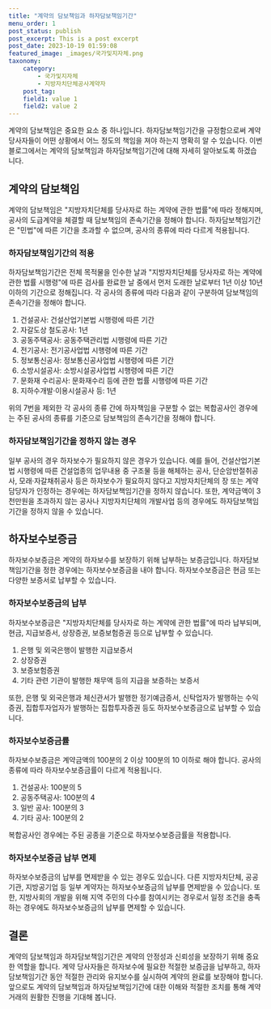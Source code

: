 ```yaml
---
title: "계약의 담보책임과 하자담보책임기간"
menu_order: 1
post_status: publish
post_excerpt: This is a post excerpt
post_date: 2023-10-19 01:59:08
featured_image: _images/국가및지자체.png
taxonomy:
    category:
        - 국가및지자체
        - 지방자치단체공사계약자
    post_tag:
    field1: value 1
    field2: value 2
---
```



계약의 담보책임은 중요한 요소 중 하나입니다. 하자담보책임기간을 규정함으로써 계약 당사자들이 어떤 상황에서 어느 정도의 책임을 져야 하는지 명확히 알 수 있습니다. 이번 블로그에서는 계약의 담보책임과 하자담보책임기간에 대해 자세히 알아보도록 하겠습니다.

## 계약의 담보책임

계약의 담보책임은 "지방자치단체를 당사자로 하는 계약에 관한 법률"에 따라 정해지며, 공사의 도급계약을 체결할 때 담보책임의 존속기간을 정해야 합니다. 하자담보책임기간은 "민법"에 따른 기간을 초과할 수 없으며, 공사의 종류에 따라 다르게 적용됩니다.

### 하자담보책임기간의 적용

하자담보책임기간은 전체 목적물을 인수한 날과 "지방자치단체를 당사자로 하는 계약에 관한 법률 시행령"에 따른 검사를 완료한 날 중에서 먼저 도래한 날로부터 1년 이상 10년 이하의 기간으로 정해집니다. 각 공사의 종류에 따라 다음과 같이 구분하여 담보책임의 존속기간을 정해야 합니다.

1. 건설공사: 건설산업기본법 시행령에 따른 기간
2. 자갈도상 철도공사: 1년
3. 공동주택공사: 공동주택관리법 시행령에 따른 기간
4. 전기공사: 전기공사업법 시행령에 따른 기간
5. 정보통신공사: 정보통신공사업법 시행령에 따른 기간
6. 소방시설공사: 소방시설공사업법 시행령에 따른 기간
7. 문화재 수리공사: 문화재수리 등에 관한 법률 시행령에 따른 기간
8. 지하수개발·이용시설공사 등: 1년

위의 7번을 제외한 각 공사의 종류 간에 하자책임을 구분할 수 없는 복합공사인 경우에는 주된 공사의 종류를 기준으로 담보책임의 존속기간을 정해야 합니다.

### 하자담보책임기간을 정하지 않는 경우

일부 공사의 경우 하자보수가 필요하지 않은 경우가 있습니다. 예를 들어, 건설산업기본법 시행령에 따른 건설업종의 업무내용 중 구조물 등을 해체하는 공사, 단순암반절취공사, 모래·자갈채취공사 등은 하자보수가 필요하지 않다고 지방자치단체의 장 또는 계약담당자가 인정하는 경우에는 하자담보책임기간을 정하지 않습니다. 또한, 계약금액이 3천만원을 초과하지 않는 공사나 지방자치단체의 개발사업 등의 경우에도 하자담보책임기간을 정하지 않을 수 있습니다.

## 하자보수보증금

하자보수보증금은 계약의 하자보수를 보장하기 위해 납부하는 보증금입니다. 하자담보책임기간을 정한 경우에는 하자보수보증금을 내야 합니다. 하자보수보증금은 현금 또는 다양한 보증서로 납부할 수 있습니다.

### 하자보수보증금의 납부

하자보수보증금은 "지방자치단체를 당사자로 하는 계약에 관한 법률"에 따라 납부되며, 현금, 지급보증서, 상장증권, 보증보험증권 등으로 납부할 수 있습니다.

1. 은행 및 외국은행이 발행한 지급보증서
2. 상장증권
3. 보증보험증권
4. 기타 관련 기관이 발행한 채무액 등의 지급을 보증하는 보증서

또한, 은행 및 외국은행과 체신관서가 발행한 정기예금증서, 신탁업자가 발행하는 수익증권, 집합투자업자가 발행하는 집합투자증권 등도 하자보수보증금으로 납부할 수 있습니다.

### 하자보수보증금률

하자보수보증금은 계약금액의 100분의 2 이상 100분의 10 이하로 해야 합니다. 공사의 종류에 따라 하자보수보증금률이 다르게 적용됩니다.

1. 건설공사: 100분의 5
2. 공동주택공사: 100분의 4
3. 일반 공사: 100분의 3
4. 기타 공사: 100분의 2

복합공사인 경우에는 주된 공종을 기준으로 하자보수보증금률을 적용합니다.

### 하자보수보증금 납부 면제

하자보수보증금의 납부를 면제받을 수 있는 경우도 있습니다. 다른 지방자치단체, 공공기관, 지방공기업 등 일부 계약자는 하자보수보증금의 납부를 면제받을 수 있습니다. 또한, 지방사회의 개발을 위해 지역 주민의 다수를 참여시키는 경우로서 일정 조건을 충족하는 경우에도 하자보수보증금의 납부를 면제할 수 있습니다.

## 결론

계약의 담보책임과 하자담보책임기간은 계약의 안정성과 신뢰성을 보장하기 위해 중요한 역할을 합니다. 계약 당사자들은 하자보수에 필요한 적절한 보증금을 납부하고, 하자담보책임기간 동안 적절한 관리와 유지보수를 실시하여 계약의 완료를 보장해야 합니다. 앞으로도 계약의 담보책임과 하자담보책임기간에 대한 이해와 적절한 조치를 통해 계약 거래의 원활한 진행을 기대해 봅니다.
